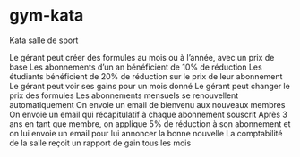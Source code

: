 # gym-kata
Kata salle de sport

Le gérant peut créer des formules au mois ou à l’année, avec un prix de base
Les abonnements d’un an bénéficient de 10% de réduction
Les étudiants bénéficient de 20% de réduction sur le prix de leur abonnement
Le gérant peut voir ses gains pour un mois donné
Le gérant peut changer le prix des formules
Les abonnements mensuels se renouvellent automatiquement
On envoie un email de bienvenu aux nouveaux membres
On envoie un email qui récapitulatif à chaque abonnement souscrit
Après 3 ans en tant que membre, on applique 5% de réduction à son abonnement et on lui envoie un email pour lui annoncer la bonne nouvelle
La comptabilité de la salle reçoit un rapport de gain tous les mois
